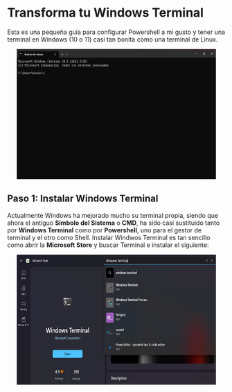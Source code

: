 # Transforma tu Windows Terminal
Esta es una pequeña guía para configurar Powershell a mi gusto y tener una terminal en Windows (10 o 11) casi tan bonita como una
terminal de Linux.

<p align="center"><img width="460" height="300" src="/img/before.png" alt="After Terminal Result"></p>

## Paso 1: Instalar Windows Terminal
Actualmente Windows ha mejorado mucho su terminal propia, siendo que ahora el antiguo **Símbolo del Sistema** o **CMD**, ha sido casi sustituido tanto por **Windows Terminal** como por **Powershell**, uno para el gestor de terminal y el otro como Shell. Instalar Windwos Terminal es tan sencillo como abrir la **Microsoft Store** y buscar Terminal e instalar el siguiente:

<p align="center"><img width="460" height="300" src="/img/winTerminal.png" alt="Store Windows Terminal Search"></p>
